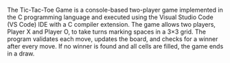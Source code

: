 The Tic-Tac-Toe Game is a console-based two-player game implemented in the C programming language and executed using the Visual Studio Code (VS Code) IDE with a C compiler extension. The game allows two players, Player X and Player O, to take turns marking spaces in a 3×3 grid. The program validates each move, updates the board, and checks for a winner after every move. If no winner is found and all cells are filled, the game ends in a draw.
